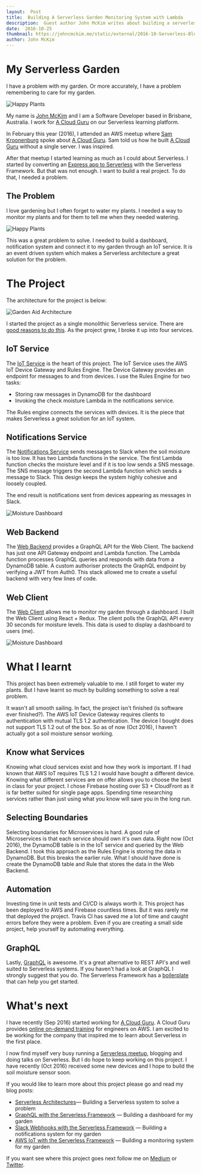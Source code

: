 ```yaml
---
layout:  Post
title:  Building A Serverless Garden Monitoring System with Lambda
description:  Guest author John McKim writes about building a serverless garden monitoring system with the Serverless Framework and AWS Lambda.
date:  2016-10-25
thumbnail: https://johncmckim.me/static/external/2016-10-Serverless-Blog/happy-plants-thumb.jpg
author: John McKim
---
```


**My Serverless Garden**
====================
I have a problem with my garden. Or more accurately, I have a problem remembering to care for my garden.

![Happy Plants](https://johncmckim.me/static/external/2016-10-Serverless-Blog/happy-plants-md.jpg)

My name is [John McKim](https://twitter.com/johncmckim) and I am a Software Developer based in Brisbane, Australia. I work for [A Cloud Guru](https://acloud.guru) on our Serverless learning platform.

In February this year (2016), I attended an AWS meetup where [Sam Kroonenburg](https://twitter.com/samkroon) spoke about [A Cloud Guru](https://acloud.guru). Sam told us how he built [A Cloud Guru](https://acloud.guru) without a single server. I was inspired.

After that meetup I started learning as much as I could about Serverless. I started by converting an [Express app to Serverless](https://blog.johncmckim.me/express-to-aws-lambda-part-1-a057096abe34) with the Serverless Framework. But that was not enough. I want to build a real project. To do that, I needed a problem.

**The Problem**
--------
I love gardening but I often forget to water my plants. I needed a way to monitor my plants and for them to tell me when they needed watering.

![Happy Plants](https://johncmckim.me/static/external/2016-10-Serverless-Blog/wilting-plants.jpg)

This was a great problem to solve. I needed to build a dashboard, notification system and connect it to my garden through an IoT service. It is an event driven system which makes a Serverless architecture a great solution for the problem.

**The Project**
====================
The architecture for the project is below:

![Garden Aid Architecture](https://johncmckim.me/static/external/2016-10-Serverless-Blog/architecture.png)

I started the project as a single monolithic Serverless service. There are [good reasons to do this](http://martinfowler.com/bliki/MonolithFirst.html). As the project grew, I broke it up into four services.

**IoT Service**
--------
The [IoT Service](https://github.com/garden-aid/iot-hub) is the heart of this project. The IoT Service uses the AWS IoT Device Gateway and Rules Engine. The Device Gateway provides an endpoint for messages to and from devices. I use the Rules Engine for two tasks:

- Storing raw messages in DynamoDB for the dashboard
- Invoking the check moisture Lambda in the notifications service.

The Rules engine connects the services with devices. It is the piece that makes Serverless a great solution for an IoT system.

**Notifications Service**
--------
The [Notifications Service](https://github.com/garden-aid/chat-bff) sends messages to Slack when the soil moisture is too low. It has two Lambda functions in the service. The first Lambda function checks the moisture level and if it is too low sends a SNS message. The SNS message triggers the second Lambda function which sends a message to Slack. This design keeps the system highly cohesive and loosely coupled.

The end result is notifications sent from devices appearing as messages in Slack.

![Moisture Dashboard](https://johncmckim.me/static/external/2016-10-Serverless-Blog/slack-notifications.png)

**Web Backend**
--------
The [Web Backend](https://github.com/garden-aid/web-bff) provides a GraphQL API for the Web Client. The backend has just one API Gateway endpoint and Lambda function. The Lambda function processes GraphQL queries and responds with data from a DynamoDB table. A custom authoriser protects the GraphQL endpoint by verifying a JWT from Auth0. This stack allowed me to create a useful backend with very few lines of code.

**Web Client**
--------
The [Web Client](https://github.com/garden-aid/web-client) allows me to monitor my garden through a dashboard. I built the Web Client using React + Redux. The client polls the GraphQL API every 30 seconds for moisture levels. This data is used to display a dashboard to users (me).

![Moisture Dashboard](https://johncmckim.me/static/external/2016-10-Serverless-Blog/moisture-dashboard.jpg)

**What I learnt**
====================

This project has been extremely valuable to me. I still forget to water my plants. But I have learnt so much by building something to solve a real problem.

It wasn't all smooth sailing. In fact, the project isn't finished (is software ever finished?). The AWS IoT Device Gateway requires clients to authentication with mutual TLS 1.2 authentication. The device I bought does not support TLS 1.2 out of the box. So as of now (Oct 2016), I haven't actually got a soil moisture sensor working.

**Know what Services**
--------
Knowing what cloud services exist and how they work is important. If I had known that AWS IoT requires TLS 1.2 I would have bought a different device. Knowing what different services are on offer allows you to choose the best in class for your project. I chose Firebase hosting over S3 + CloudFront as it is far better suited for single page apps. Spending time researching services rather than just using what you know will save you in the long run.

**Selecting Boundaries**
--------
Selecting boundaries for Microservices is hard. A good rule of Microservices is that each service should own it's own data. Right now (Oct 2016), the DynamoDB table is in the IoT service and queried by the Web Backend. I took this approach as the Rules Engine is storing the data in DynamoDB. But this breaks the earlier rule. What I should have done is create the DynamoDB table and Rule that stores the data in the Web Backend.

**Automation**
--------
Investing time in unit tests and CI/CD is always worth it. This project has been deployed to AWS and Firebase countless times. But it was rarely me that deployed the project. Travis CI has saved me a lot of time and caught errors before they were a problem. Even if you are creating a small side project, help yourself by automating everything.

**GraphQL**
--------
Lastly, [GraphQL](http://graphql.org/) is awesome. It's a great alternative to REST API's and well suited to Serverless systems. If you haven't had a look at GraphQL I strongly suggest that you do. The Serverless Framework has a [boilerplate](https://github.com/serverless/serverless-graphql) that can help you get started.

**What's next**
====================

I have recently (Sep 2016) started working for [A Cloud Guru](https://acloud.guru). A Cloud Guru provides [online on-demand training](https://acloud.guru/courses) for engineers on AWS. I am excited to be working for the company that inspired me to learn about Serverless in the first place.

I now find myself very busy running a [Serverless meetup](https://www.meetup.com/Brisbane-Serverless-Meetup-Group/), blogging and doing talks on Serverless. But I do hope to keep working on this project. I have recently (Oct 2016) received some new devices and I hope to build the soil moisture sensor soon.

If you would like to learn more about this project please go and read my blog posts:

- [Serverless Architectures](https://serverless.zone/serverless-architectures-9e23af71097a)&mdash;
Building a Serverless system to solve a problem
- [GraphQL with the Serverless Framework](https://serverless.zone/graphql-with-the-serverless-framework-79924829a8ca)
 &mdash;
 Building a dashboard for my garden
- [Slack Webhooks with the Serverless Framework](https://serverless.zone/slack-webhooks-with-the-serverless-framework-4c01bb3c1411)
 &mdash;
 Building a notifications system for my garden
- [AWS IoT with the Serverless Framework](https://serverless.zone/iot-with-the-serverless-framework-e228fae87be)
 &mdash;
 Building a monitoring system for my garden

If you want see where this project goes next follow me on [Medium](https://medium.com/@johncmckim) or [Twitter](https://twitter.com/johncmckim).
